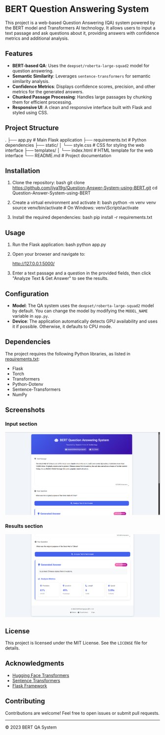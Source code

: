 # BERT Question Answering System

This project is a web-based Question Answering (QA) system powered by the BERT model and Transformers AI technology. It allows users to input a text passage and ask questions about it, providing answers with confidence metrics and additional analysis.

## Features

- **BERT-based QA**: Uses the `deepset/roberta-large-squad2` model for question answering.
- **Semantic Similarity**: Leverages `sentence-transformers` for semantic similarity analysis.
- **Confidence Metrics**: Displays confidence scores, precision, and other metrics for the generated answers.
- **Chunked Passage Processing**: Handles large passages by chunking them for efficient processing.
- **Responsive UI**: A clean and responsive interface built with Flask and styled using CSS.

## Project Structure


.
├── app.py                 # Main Flask application
├── requirements.txt       # Python dependencies
├── static/
│   └── style.css          # CSS for styling the web interface
├── templates/
│   └── index.html         # HTML template for the web interface
└── README.md              # Project documentation


## Installation

1. Clone the repository:
   bash
   git clone https://github.com/jiya19g/Question-Answer-System-using-BERT.git
   cd Question-Answer-System-using-BERT   

2. Create a virtual environment and activate it:
   bash
   python -m venv venv
   source venv/bin/activate  # On Windows: venv\Scripts\activate
   

3. Install the required dependencies:
   bash
   pip install -r requirements.txt
   

## Usage

1. Run the Flask application:
   bash
   python app.py
   

2. Open your browser and navigate to:
   
   http://127.0.0.1:5000/
   

3. Enter a text passage and a question in the provided fields, then click "Analyze Text & Get Answer" to see the results.

## Configuration

- **Model**: The QA system uses the `deepset/roberta-large-squad2` model by default. You can change the model by modifying the `MODEL_NAME` variable in `app.py`.
- **Device**: The application automatically detects GPU availability and uses it if possible. Otherwise, it defaults to CPU mode.

## Dependencies

The project requires the following Python libraries, as listed in [requirements.txt](requirements.txt):
- Flask
- Torch
- Transformers
- Python-Dotenv
- Sentence-Transformers
- NumPy

## Screenshots

### Input section
![Home Page](screenshots\input.png)

### Results section
![Results Page](screenshots\output.png)

## License

This project is licensed under the MIT License. See the `LICENSE` file for details.

## Acknowledgments

- [Hugging Face Transformers](https://huggingface.co/transformers/)
- [Sentence Transformers](https://www.sbert.net/)
- [Flask Framework](https://flask.palletsprojects.com/)

## Contributing

Contributions are welcome! Feel free to open issues or submit pull requests.

---
© 2023 BERT QA System
